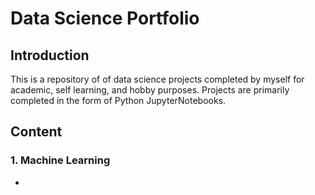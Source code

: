 # Data Science Portfolio

## Introduction
This is a repository of of data science projects completed by myself for academic, self learning, and hobby purposes. Projects are primarily completed in the form of Python JupyterNotebooks.


## Content
### 1. Machine Learning
- 
